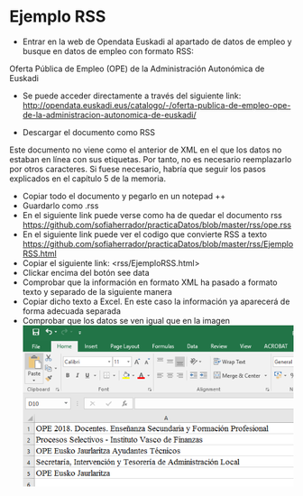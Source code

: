 # Ejemplo RSS

- Entrar en la web de Opendata Euskadi al apartado de datos de empleo y busque en datos de empleo con formato RSS:

Oferta Pública de Empleo (OPE) de la Administración Autonómica de Euskadi
- Se puede acceder directamente a través del siguiente link:
<http://opendata.euskadi.eus/catalogo/-/oferta-publica-de-empleo-ope-de-la-administracion-autonomica-de-euskadi/>

- Descargar el documento como RSS

Este documento no viene como el anterior de XML en el que los datos no estaban en línea con sus etiquetas. Por tanto, no es necesario reemplazarlo por otros caracteres. Si fuese necesario, habría que seguir los pasos explicados en el capítulo 5 de la memoria.

- Copiar todo el documento y pegarlo en un notepad ++
- Guardarlo como .rss
- En el siguiente link puede verse como ha de quedar el documento rss
<https://github.com/sofiaherrador/practicaDatos/blob/master/rss/ope.rss>
- En el siguiente link puede ver el codigo que convierte RSS a texto
<https://github.com/sofiaherrador/practicaDatos/blob/master/rss/EjemploRSS.html>
- Copiar el siguiente link:
<rss/EjemploRSS.html>
- Clickar encima del botón see data
- Comprobar que la información en formato XML ha pasado a formato texto y separado de la siguiente manera
- Copiar dicho texto a Excel. En este caso la información ya aparecerá de forma adecuada separada
- Comprobar que los datos se ven igual que en la imagen
![List of categories](../fotos/fotos/Capture%208.PNG)
